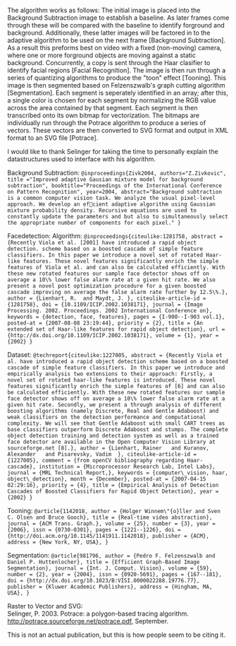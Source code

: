 The algorithm works as follows:
The initial image is placed into the Background Subtraction image to establish a baseline.  As later frames come through these will be compared with the baseline to identify forground and background.  Additionally, these latter images will be factored in to the adaptive algorithm to be used on the next frame [Background Subtraction].  As a result this preforms best on video with a fixed (non-moving) camera, where one or more forground objects are moving against a static background.  Concurrently, a copy is sent through the Haar clasifier to identify facial regions [Facial Recognition].  The image is then run through a series of quantizing algorithms to produce the "toon" effect [Tooning].  This image is then segmented based on Felzenszwalb's graph cutting algorithm [Segmentation].  Each segment is seperately identified in an array; after this, a single color is chosen for each segment by normalizing the RGB value across the area contained by that segment. Each segment is then transcribed onto its own bitmap for vectorization.  The bitmaps are individually run through the Potrace algorithm to produce a series of vectors.  These vectors are then converted to SVG format and output in XML format to an SVG file [Potrace].

I would like to thank Selinger for taking the time to personally explain the datastructures used to interface with his algorithm.



Background Subtraction:
`@inproceedings{Zivk2004,
authors="Z.Zivkovic",
title ="Improved adaptive Gausian mixture model for background subtraction",
booktitle="Proceedings of the International Conference on Pattern Recognition",
year=2004,
abstract="Background subtraction is a common computer vision
task. We analyze the usual pixel-level approach. We develop
an efcient adaptive algorithm using Gaussian mixture
probability density. Recursive equations are used to
constantly update the parameters and but also to simultaneously
select the appropriate number of components for
each pixel."
}` 



Facedetection:
Algorithm:
`@inproceedings{citeulike:1281758,
	abstract = {Recently Viola et al. [2001] have introduced a rapid object detection. scheme based on a boosted cascade of simple feature classifiers. In this paper we introduce a novel set of rotated Haar-like features. These novel features significantly enrich the simple features of Viola et al. and can also be calculated efficiently. With these new rotated features our sample face detector shows off on average a 10\% lower false alarm rate at a given hit rate. We also present a novel post optimization procedure for a given boosted cascade improving on average the false alarm rate further by 12.5\%.},
	author = {Lienhart, R.  and Maydt, J. },
	citeulike-article-id = {1281758},
	doi = {10.1109/ICIP.2002.1038171},
	journal = {Image Processing. 2002. Proceedings. 2002 International Conference on},
	keywords = {detection, face, features},
	pages = {I-900--I-903 vol.1},
	posted-at = {2007-08-08 23:19:44},
	priority = {2},
	title = {An extended set of Haar-like features for rapid object detection},
	url = {http://dx.doi.org/10.1109/ICIP.2002.1038171},
	volume = {1},
	year = {2002}
}`

Dataset:
`@techreport{citeulike:1227005,
	abstract = {Recently Viola et al. have introduced a rapid object detection
scheme based on a boosted cascade of simple feature classifiers. In
this paper we introduce and empirically analysis two extensions to
their approach: Firstly, a novel set of rotated haar-like features is
introduced. These novel features significantly enrich the simple
features of [6] and can also be calculated efficiently. With these new
rotated features our sample face detector shows off on average a
10\% lower false alarm rate at a given hit rate. Secondly, we present
a through analysis of different boosting algorithms (namely
Discrete, Real and Gentle Adaboost) and weak classifiers on the
detection performance and computational complexity. We will see
that Gentle Adaboost with small CART trees as base classifiers
outperform Discrete Adaboost and stumps. The complete object
detection training and detection system as well as a trained face
detector are available in the Open Computer Vision Library at
sourceforge.net [8].},
	author = {Lienhart, Rainer   and Kuranov, Alexander   and Pisarevsky, Vadim  },
	citeulike-article-id = {1227005},
	comment = {from openCV bibliography regarding Haar-cascade},
	institution = {Microprocessor Research Lab, Intel Labs},
	journal = {MRL Technical Report,},
	keywords = {computer\_vision, haar, object\_detection},
	month = {December},
	posted-at = {2007-04-15 02:29:16},
	priority = {4},
	title = {Empirical Analysis of Detection Cascades of Boosted Classifiers for Rapid Object
Detection},
	year = {2002}
}`

Tooning:
`@article{1142018,
 author = {Holger Winnem\"{o}ller and Sven C. Olsen and Bruce Gooch},
 title = {Real-time video abstraction},
 journal = {ACM Trans. Graph.},
 volume = {25},
 number = {3},
 year = {2006},
 issn = {0730-0301},
 pages = {1221--1226},
 doi = {http://doi.acm.org/10.1145/1141911.1142018},
 publisher = {ACM},
 address = {New York, NY, USA},
 }`

Segmentation:
`@article{981796,
 author = {Pedro F. Felzenszwalb and Daniel P. Huttenlocher},
 title = {Efficient Graph-Based Image Segmentation},
 journal = {Int. J. Comput. Vision},
 volume = {59},
 number = {2},
 year = {2004},
 issn = {0920-5691},
 pages = {167--181},
 doi = {http://dx.doi.org/10.1023/B:VISI.0000022288.19776.77},
 publisher = {Kluwer Academic Publishers},
 address = {Hingham, MA, USA},
 }`


Raster to Vector and SVG:	
Selinger, P. 2003. Potrace: a polygon-based tracing algorithm. http://potrace.sourceforge.net/potrace.pdf, September. 

This is not an actual publication, but this is how people seem to be citing it.

